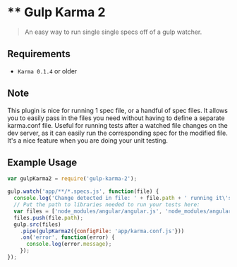 ** Gulp Karma 2
===================

> An easy way to run single single specs off of a gulp watcher.


## Requirements

* `Karma 0.1.4` or older


## Note

This plugin is nice for running 1 spec file, or a handful of spec files. It allows you to easily pass in the files you
need without having to define a separate karma.conf file. Useful for running tests after a watched file changes on the
dev server, as it can easily run the corresponding spec for the modified file. It's a nice feature when you are doing
your unit testing.

## Example Usage

```javascript
var gulpKarma2 = require('gulp-karma-2');

gulp.watch('app/**/*.specs.js', function(file) {
  console.log('Change detected in file: ' + file.path + ' running it\'s tests...');
  // Put the path to libraries needed to run your tests here:
  var files = ['node_modules/angular/angular.js', 'node_modules/angular-mocks/angular-mocks.js']
  files.push(file.path);
  gulp.src(files)
    .pipe(gulpKarma2({configFile: 'app/karma.conf.js'}))
    .on('error', function(error) {
      console.log(error.message);
    });
});
```
